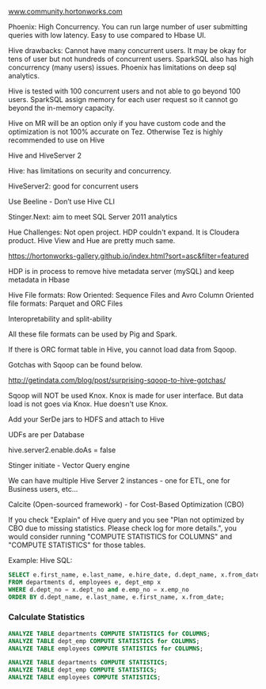 www.community.hortonworks.com

Phoenix: High Concurrency. You can run large number of user submitting queries with low latency. Easy to use compared to Hbase UI.

Hive drawbacks: Cannot have many concurrent users. It may be okay for tens of user but not hundreds of concurrent users.
SparkSQL also has high concurrency (many users) issues.
Phoenix has limitations on deep sql analytics.

Hive is tested with 100 concurrent users and not able to go beyond 100 users. SparkSQL assign memory for each user request so it cannot go beyond the in-memory capacity.

Hive on MR will be an option only if you have custom code and the optimization is not 100% accurate on Tez. Otherwise Tez is highly recommended to use on Hive

Hive and HiveServer 2

Hive: has limitations on security and concurrency.

HiveServer2: good for concurrent users

Use Beeline - Don’t use Hive CLI

Stinger.Next: aim to meet SQL Server 2011 analytics

Hue Challenges: Not open project. HDP couldn't expand.  It is Cloudera product. Hive View and Hue are pretty much same. 

https://hortonworks-gallery.github.io/index.html?sort=asc&filter=featured

HDP is in process to remove hive metadata server (mySQL) and keep metadata in Hbase

Hive File formats: Row Oriented: Sequence Files and Avro
Column Oriented file formats: Parquet and ORC Files

Interopretability and split-ability

All these file formats can be used by Pig and Spark.

If there is ORC format table in Hive, you cannot load data from Sqoop.

Gotchas with Sqoop can be found below.

http://getindata.com/blog/post/surprising-sqoop-to-hive-gotchas/

Sqoop will NOT be used Knox. Knox is made for user interface. But data load is not goes via Knox. Hue doesn't use Knox.

Add your SerDe jars to HDFS and attach to Hive

UDFs are per Database

hive.server2.enable.doAs = false

Stinger initiate - Vector Query engine

We can have multiple Hive Server 2 instances - one for ETL, one for Business users, etc...

Calcite (Open-sourced framework) - for Cost-Based Optimization (CBO)

If you check "Explain" of Hive query and you see "Plan not optimized by CBO due to missing statistics. Please check log for more details.", you would consider running "COMPUTE STATISTICS for COLUMNS" and "COMPUTE STATISTICS" for those tables.

Example:
Hive SQL:
```SQL
SELECT e.first_name, e.last_name, e.hire_date, d.dept_name, x.from_date, x.to_date
FROM departments d, employees e, dept_emp x
WHERE d.dept_no = x.dept_no and e.emp_no = x.emp_no
ORDER BY d.dept_name, e.last_name, e.first_name, x.from_date;
```

### Calculate Statistics
```SQL
ANALYZE TABLE departments COMPUTE STATISTICS for COLUMNS;
ANALYZE TABLE dept_emp COMPUTE STATISTICS for COLUMNS;
ANALYZE TABLE employees COMPUTE STATISTICS for COLUMNS;

ANALYZE TABLE departments COMPUTE STATISTICS;
ANALYZE TABLE dept_emp COMPUTE STATISTICS;
ANALYZE TABLE employees COMPUTE STATISTICS;
```




